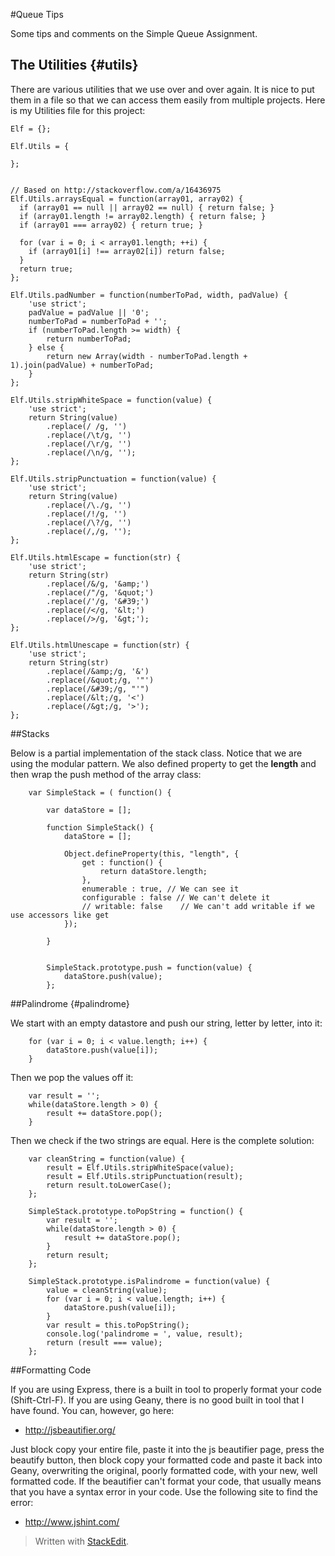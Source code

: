
#Queue Tips

Some tips and comments on the Simple Queue Assignment.

## The Utilities {#utils}

There are various utilities that we use over and over again. It is nice to put them in a file so that we can access them easily from multiple projects. Here is my Utilities file for this project:

```
Elf = {};

Elf.Utils = {
	
};


// Based on http://stackoverflow.com/a/16436975
Elf.Utils.arraysEqual = function(array01, array02) {  
  if (array01 == null || array02 == null) { return false; }
  if (array01.length != array02.length) { return false; }
  if (array01 === array02) { return true; }

  for (var i = 0; i < array01.length; ++i) {
    if (array01[i] !== array02[i]) return false;
  }
  return true;
};

Elf.Utils.padNumber = function(numberToPad, width, padValue) {
    'use strict';
    padValue = padValue || '0';
    numberToPad = numberToPad + '';
    if (numberToPad.length >= width) {
        return numberToPad;
    } else {
        return new Array(width - numberToPad.length + 1).join(padValue) + numberToPad;
    }
};

Elf.Utils.stripWhiteSpace = function(value) {
    'use strict';
    return String(value)
        .replace(/ /g, '')
        .replace(/\t/g, '')
        .replace(/\r/g, '')
        .replace(/\n/g, '');
};

Elf.Utils.stripPunctuation = function(value) {
    'use strict';
    return String(value)
        .replace(/\./g, '')
        .replace(/!/g, '')
        .replace(/\?/g, '')
        .replace(/,/g, '');
};

Elf.Utils.htmlEscape = function(str) {
    'use strict';
    return String(str)
        .replace(/&/g, '&amp;')
        .replace(/"/g, '&quot;')
        .replace(/'/g, '&#39;')
        .replace(/</g, '&lt;')
        .replace(/>/g, '&gt;');
};

Elf.Utils.htmlUnescape = function(str) {
    'use strict';
    return String(str)
        .replace(/&amp;/g, '&')
        .replace(/&quot;/g, '"')
        .replace(/&#39;/g, "'")
        .replace(/&lt;/g, '<')
        .replace(/&gt;/g, '>');
};
```

##Stacks

Below is a partial implementation of the stack class. Notice that we are using the modular pattern. We also defined property to get the **length** and then wrap the push method of the array class:

```
    var SimpleStack = ( function() {

		var dataStore = [];

		function SimpleStack() {
			dataStore = [];

			Object.defineProperty(this, "length", {
				get : function() {
					return dataStore.length;
				},
				enumerable : true, // We can see it
				configurable : false // We can't delete it
				// writable: false    // We can't add writable if we use accessors like get
			});

		}


		SimpleStack.prototype.push = function(value) {
			dataStore.push(value);
		};
```

##Palindrome {#palindrome}

We start with an empty datastore and push our string, letter by letter, into it:

```
	for (var i = 0; i < value.length; i++) {
		dataStore.push(value[i]);
	}
```

Then we pop the values off it:

```
	var result = '';
	while(dataStore.length > 0) {
		result += dataStore.pop();
	}		
```

Then we check if the two strings are equal. Here is the complete solution:

```
	var cleanString = function(value) {
		result = Elf.Utils.stripWhiteSpace(value);
		result = Elf.Utils.stripPunctuation(result);
		return result.toLowerCase(); 
	};

	SimpleStack.prototype.toPopString = function() {
		var result = '';
		while(dataStore.length > 0) {
			result += dataStore.pop();
		}		
		return result;	
	};

	SimpleStack.prototype.isPalindrome = function(value) {
		value = cleanString(value);			
		for (var i = 0; i < value.length; i++) {
			dataStore.push(value[i]);
		}
		var result = this.toPopString();
		console.log('palindrome = ', value, result);
		return (result === value);
	};
```

##Formatting Code

If you are using Express, there is a built in tool to properly format your code (Shift-Ctrl-F). If you are using Geany, there is no good built in tool that I have found. You can, however, go here: 

- <http://jsbeautifier.org/>

Just block copy your entire file, paste it into the js beautifier page, press the beautify button, then block copy your formatted code and paste it back into Geany, overwriting the original, poorly formatted code, with your new, well formatted code. If the beautifier can't format your code, that usually means that you have a syntax error in your code. Use the following site to find the error:

- <http://www.jshint.com/>


> Written with [StackEdit](https://stackedit.io/).